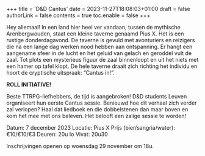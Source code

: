 +++
title = 'D&D Cantus'
date = 2023-11-27T18:08:03+01:00
draft = false
authorLink = false
contents = true
toc.enable = false
+++

Hey allemaal!
In een land hier heel ver vandaan, tussen de mythische Arenbergwouden, staat een kleine taverne genaamd Pius X. Het is een rustige donderdagavond. De taverne is gevuld met avonturiers en reizigers die na een lange dag werken nood hebben aan ontspanning. Er hangt een aangename sfeer in de lucht en het geluid van gelach en geroddel vult de zaal. Tot plots een mysterieus figuur de zaal binnenloopt en uit het niets met een hamer op tafel klopt. De hele taverne draait zich richting het individu en hoort de cryptische uitspraak: “Cantus in!”.

**ROLL INITIATIVE!**

Beste TTRPG-liefhebbers, de tijd is aangebroken! D&D students Leuven organiseert hun eerste Cantus sessie. Benieuwd hoe dit verhaal zich verder zal verlopen? Haal dat liedboek en die dobbelstenen dan maar boven en kom het mee met ons beleven. Het belooft een zalige sessie te worden!

Datum: 7 december 2023
Locatie: Pius X
Prijs (bier/sangria/water): €10/€10/€3
Deuren: 20u
Io Vivat: 20u30

Inschrijvingen openen op woensdag 29 november om 18u.